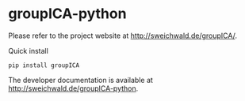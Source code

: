 # groupICA-python

Please refer to the project website at http://sweichwald.de/groupICA/.

Quick install

    pip install groupICA

The developer documentation is available at http://sweichwald.de/groupICA-python.
